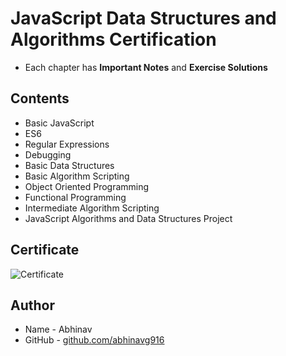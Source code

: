 # JavaScript Data Structures and Algorithms Certification
* Each chapter has __Important Notes__ and __Exercise Solutions__

## Contents
* Basic JavaScript
* ES6
* Regular Expressions
* Debugging
* Basic Data Structures
* Basic Algorithm Scripting
* Object Oriented Programming
* Functional Programming
* Intermediate Algorithm Scripting
* JavaScript Algorithms and Data Structures Project

## Certificate
![Certificate]()

## Author
* Name - Abhinav
* GitHub - [github.com/abhinavg916](https://github.com/abhinavg916)

